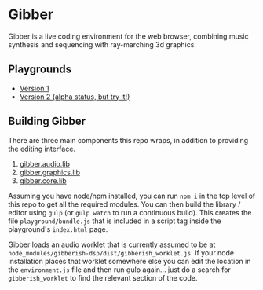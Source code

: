 # Gibber #
Gibber is a live coding environment for the web browser, combining music synthesis and sequencing with ray-marching 3d graphics.

## Playgrounds ##
- [Version 1](https://gibber.cc)
- [Version 2 (alpha status, but try it!)](https://gibber-cc.github.io/gibber/playground)

## Building Gibber ##
There are three main components this repo wraps, in addition to providing the editing interface.

1. [gibber.audio.lib](https://github.com/charlieroberts/gibber.audio.lib)
2. [gibber.graphics.lib](https://github.com/charlieroberts/gibber.graphics.lib)
3. [gibber.core.lib](https://github.com/charlieroberts/gibber.core.lib)

Assuming you have node/npm installed, you can run `npm i` in the top level of this repo to get all the required modules. You can then build the library / editor using `gulp` (or `gulp watch` to run a continuous build). This creates the file `playground/bundle.js` that is included in a script tag inside the playground's `index.html` page.

Gibber loads an audio worklet that is currently assumed to be at `node_modules/gibberish-dsp/dist/gibberish_worklet.js`. If your node installation places that worklet somewhere else you can edit the location in the `environment.js` file and then run gulp again... just do a search for `gibberish_worklet` to find the relevant section of the code.

